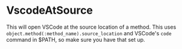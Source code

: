 # VscodeAtSource

This will open VSCode at the source location of a method. 
This uses `object.method(:method_name).source_location` and 
VSCode's `code` command in $PATH, so make sure you have that set up. 